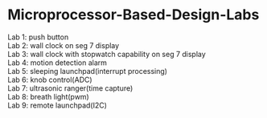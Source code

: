 # Microprocessor-Based-Design-Labs

Lab 1: push button  
Lab 2: wall clock on seg 7 display  
Lab 3: wall clock with stopwatch capability on seg 7 display  
Lab 4: motion detection alarm  
Lab 5: sleeping launchpad(interrupt processing)  
Lab 6: knob control(ADC)  
Lab 7: ultrasonic ranger(time capture)  
Lab 8: breath light(pwm)  
Lab 9: remote launchpad(I2C)  

